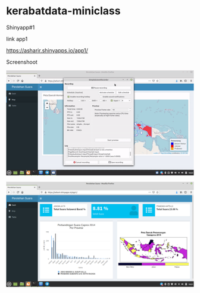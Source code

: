 # kerabatdata-miniclass

Shinyapp#1 

link app1

https://asharir.shinyapps.io/app1/

Screenshoot

![Screenshot](img/app1-1.gif)

![Screenshot](img/app1-1.png)